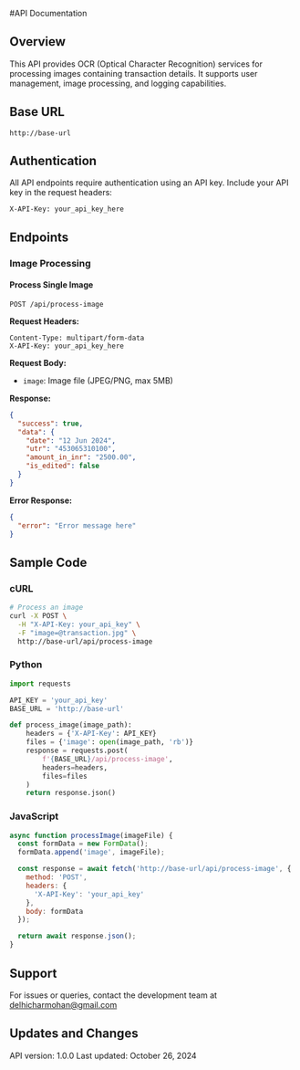 #API Documentation

## Overview
This API provides OCR (Optical Character Recognition) services for processing images containing transaction details. It supports user management, image processing, and logging capabilities.

## Base URL
```
http://base-url
```

## Authentication
All API endpoints require authentication using an API key. Include your API key in the request headers:
```
X-API-Key: your_api_key_here
```

## Endpoints

### Image Processing

#### Process Single Image
```http
POST /api/process-image
```

**Request Headers:**
```
Content-Type: multipart/form-data
X-API-Key: your_api_key_here
```

**Request Body:**
- `image`: Image file (JPEG/PNG, max 5MB)

**Response:**
```json
{
  "success": true,
  "data": {
    "date": "12 Jun 2024",
    "utr": "453065310100",
    "amount_in_inr": "2500.00",
    "is_edited": false
  }
}
```

**Error Response:**
```json
{
  "error": "Error message here"
}
```


## Sample Code

### cURL
```bash
# Process an image
curl -X POST \
  -H "X-API-Key: your_api_key" \
  -F "image=@transaction.jpg" \
  http://base-url/api/process-image

```

### Python
```python
import requests

API_KEY = 'your_api_key'
BASE_URL = 'http://base-url'

def process_image(image_path):
    headers = {'X-API-Key': API_KEY}
    files = {'image': open(image_path, 'rb')}
    response = requests.post(
        f'{BASE_URL}/api/process-image',
        headers=headers,
        files=files
    )
    return response.json()
```

### JavaScript
```javascript
async function processImage(imageFile) {
  const formData = new FormData();
  formData.append('image', imageFile);

  const response = await fetch('http://base-url/api/process-image', {
    method: 'POST',
    headers: {
      'X-API-Key': 'your_api_key'
    },
    body: formData
  });

  return await response.json();
}
```

## Support
For issues or queries, contact the development team at delhicharmohan@gmail.com

## Updates and Changes
API version: 1.0.0
Last updated: October 26, 2024
